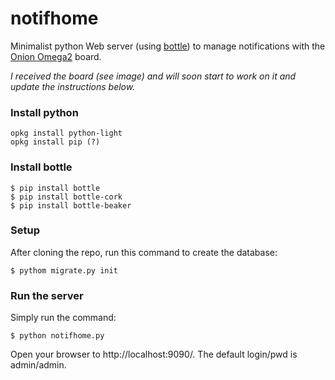 # notifhome
Minimalist python Web server (using [bottle](https://bottlepy.org/)) to manage notifications with the [Onion Omega2](https://onion.io/) board.

*I received the board (see image) and will soon start to work on it and update the instructions below.*

### Install python

```
opkg install python-light
opkg install pip (?)
```

### Install bottle

```
$ pip install bottle
$ pip install bottle-cork
$ pip install bottle-beaker
```

### Setup

After cloning the repo, run this command to create the database:
```
$ pythom migrate.py init
```

### Run the server

Simply run the command:
```
$ python notifhome.py
```
Open your browser to http://localhost:9090/. The default login/pwd is admin/admin.

